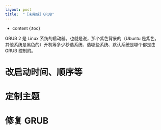 ```yaml
---
layout: post
title:  "［未完成］GRUB"
---
```

* content
{:toc}

GRUB 2 是 Linux 系统的启动器。也就是说，那个紫色背景的（Ubuntu 是紫色，其他系统是黑色的）开机等多少秒选系统、选哪些系统、默认系统是哪个都是由 GRUB 控制的。

# 改启动时间、顺序等

# 定制主题

# 修复 GRUB
